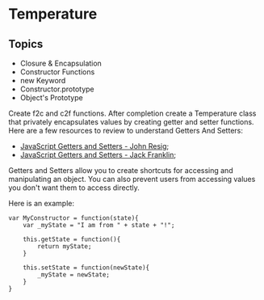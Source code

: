 # Temperature

## Topics

- Closure & Encapsulation
- Constructor Functions
- new Keyword
- Constructor.prototype
- Object's Prototype


Create f2c and c2f functions.  After completion create a Temperature class that privately encapsulates values by creating getter and setter functions.  Here are a few resources to review to understand Getters And Setters:

- [JavaScript Getters and Setters - John Resig](http://ejohn.org/blog/javascript-getters-and-setters/);
- [JavaScript Getters and Setters - Jack Franklin](http://javascriptplayground.com/blog/2013/12/es5-getters-setters/);

Getters and Setters allow you to create shortcuts for accessing and manipulating an object.  You can also prevent users from accessing values you don't want them to access directly.

Here is an example:

```
var MyConstructor = function(state){
	var _myState = "I am from " + state + "!";

	this.getState = function(){
		return myState;
	}

	this.setState = function(newState){
		_myState = newState;
	}
}
```
